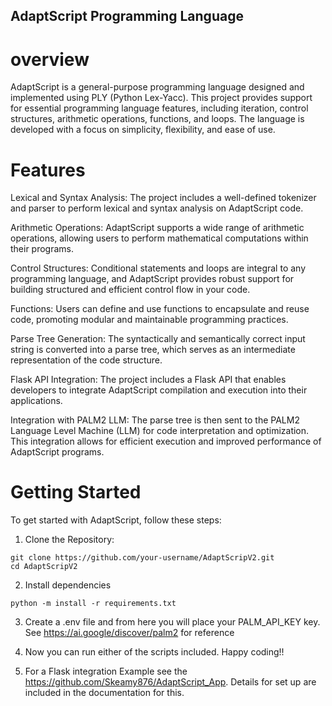 ## AdaptScript Programming Language
# overview
AdaptScript is a general-purpose programming language designed and implemented using PLY (Python Lex-Yacc). This project provides support for essential programming language features, including iteration, control structures, arithmetic operations, functions, and loops. The language is developed with a focus on simplicity, flexibility, and ease of use.

# Features
Lexical and Syntax Analysis: The project includes a well-defined tokenizer and parser to perform lexical and syntax analysis on AdaptScript code.

Arithmetic Operations: AdaptScript supports a wide range of arithmetic operations, allowing users to perform mathematical computations within their programs.

Control Structures: Conditional statements and loops are integral to any programming language, and AdaptScript provides robust support for building structured and efficient control flow in your code.

Functions: Users can define and use functions to encapsulate and reuse code, promoting modular and maintainable programming practices.

Parse Tree Generation: The syntactically and semantically correct input string is converted into a parse tree, which serves as an intermediate representation of the code structure.

Flask API Integration: The project includes a Flask API that enables developers to integrate AdaptScript compilation and execution into their applications.

Integration with PALM2 LLM: The parse tree is then sent to the PALM2 Language Level Machine (LLM) for code interpretation and optimization. This integration allows for efficient execution and improved performance of AdaptScript programs.

# Getting Started
To get started with AdaptScript, follow these steps:

1. Clone the Repository:
```
git clone https://github.com/your-username/AdaptScripV2.git
cd AdaptScripV2
```
2. Install dependencies
```
python -m install -r requirements.txt
```
3. Create a .env file and from here you will place your PALM_API_KEY key. See https://ai.google/discover/palm2 for reference
4. Now you can run either of the scripts included. Happy coding!!

5. For a Flask integration Example see the https://github.com/Skeamy876/AdaptScript_App. Details for set up are included in the documentation for this.


